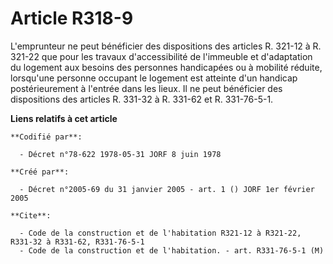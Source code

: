 # Article R318-9

L'emprunteur ne peut bénéficier des dispositions des articles R. 321-12 à R. 321-22 que pour les travaux d'accessibilité de
l'immeuble et d'adaptation du logement aux besoins des personnes handicapées ou à mobilité réduite, lorsqu'une personne
occupant le logement est atteinte d'un handicap postérieurement à l'entrée dans les lieux. Il ne peut bénéficier des
dispositions des articles R. 331-32 à R. 331-62 et R. 331-76-5-1.

**Liens relatifs à cet article**

	**Codifié par**:

	  - Décret n°78-622 1978-05-31 JORF 8 juin 1978

	**Créé par**:

	  - Décret n°2005-69 du 31 janvier 2005 - art. 1 () JORF 1er février 2005

	**Cite**:

	  - Code de la construction et de l'habitation R321-12 à R321-22, R331-32 à R331-62, R331-76-5-1
	  - Code de la construction et de l'habitation. - art. R331-76-5-1 (M)
